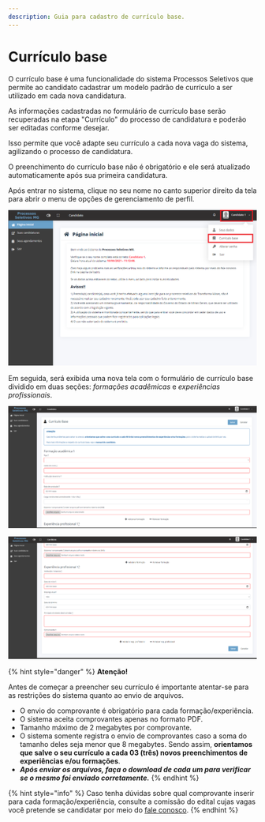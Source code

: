 ```yaml
---
description: Guia para cadastro de currículo base.
---
```


# Currículo base

O currículo base é uma funcionalidade do sistema Processos Seletivos que permite ao candidato cadastrar um modelo padrão de currículo a ser utilizado em cada nova candidatura.

As informações cadastradas no formulário de currículo base serão recuperadas na etapa "Currículo" do processo de candidatura e poderão ser editadas conforme desejar.

Isso permite que você adapte seu currículo a cada nova vaga do sistema, agilizando o processo de candidatura.&#x20;

O preenchimento do currículo base não é obrigatório e ele será atualizado automaticamente após sua primeira candidatura.&#x20;

Após entrar no sistema, clique no seu nome no canto superior direito da tela para abrir o menu de opções de gerenciamento de perfil.

![Página inicial](<.gitbook/assets/image (5).png>)

Em seguida, será exibida uma nova tela com o formulário de currículo base dividido em duas seções: _formações acadêmicas_ e _experiências profissionais_.

![Formulário de currículo base](<.gitbook/assets/image (2).png>)

![](<.gitbook/assets/image (24).png>)

{% hint style="danger" %}
**Atenção!**

Antes de começar a preencher seu currículo é importante atentar-se para as restrições do sistema quanto ao envio de arquivos.&#x20;

* O envio do comprovante é obrigatório para cada formação/experiência.
* O sistema aceita comprovantes apenas no formato PDF.
* Tamanho máximo de 2 megabytes por comprovante.
* O sistema somente registra o envio de comprovantes caso a soma do tamanho deles seja menor que 8 megabytes. Sendo assim,  **orientamos que salve o seu currículo a cada 03 (três) novos preenchimentos de experiências e/ou formações**.
* _**Após enviar os arquivos, faça o download de cada um para verificar se o mesmo foi enviado corretamente.**_
{% endhint %}

{% hint style="info" %}
Caso tenha dúvidas sobre qual comprovante inserir para cada formação/experiência, consulte a comissão do edital cujas vagas você pretende se candidatar por meio do [fale conosco](https://www.processoseletivo.mg.gov.br/Publico/contato).
{% endhint %}

